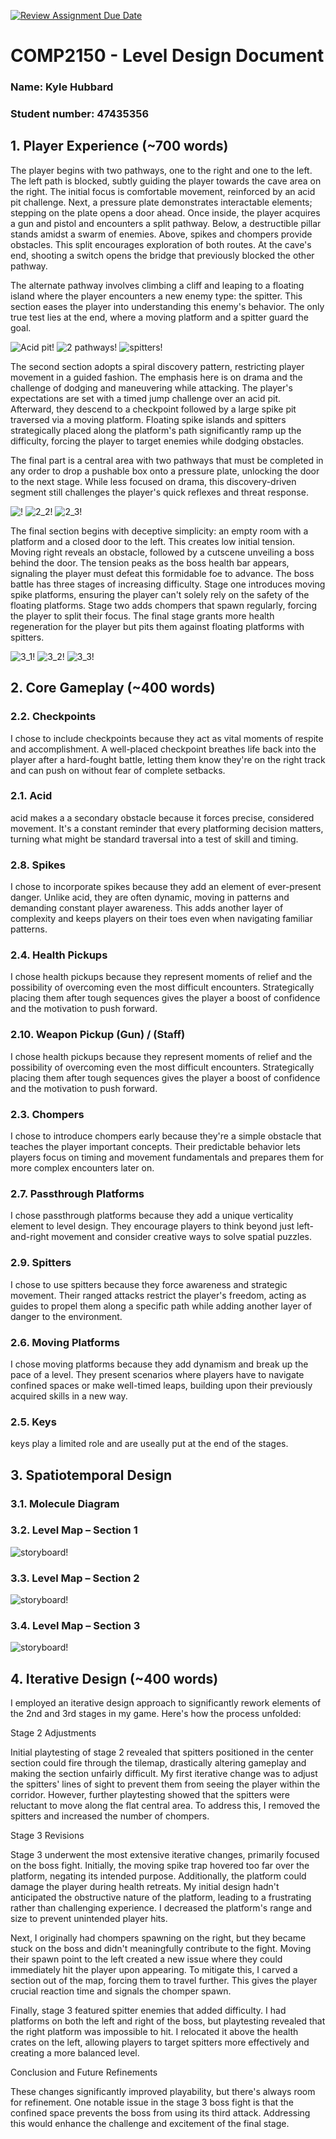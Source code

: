 [![Review Assignment Due Date](https://classroom.github.com/assets/deadline-readme-button-24ddc0f5d75046c5622901739e7c5dd533143b0c8e959d652212380cedb1ea36.svg)](https://classroom.github.com/a/YyUO0xtt)
# COMP2150  - Level Design Document
### Name: Kyle Hubbard
### Student number: 47435356


## 1. Player Experience (~700 words)

The player begins with two pathways, one to the right and one to the left. The left path is blocked, subtly guiding the player towards the cave area on the right.  The initial focus is comfortable movement, reinforced by an acid pit challenge. Next, a pressure plate demonstrates interactable elements; stepping on the plate opens a door ahead. Once inside, the player acquires a gun and pistol and encounters a split pathway. Below, a destructible pillar stands amidst a swarm of enemies. Above, spikes and chompers provide obstacles. This split encourages exploration of both routes. At the cave's end, shooting a switch opens the bridge that previously blocked the other pathway.

The alternate pathway involves climbing a cliff and leaping to a floating island where the player encounters a new enemy type: the spitter. This section eases the player into understanding this enemy's behavior. The only true test lies at the end, where a moving platform and a spitter guard the goal.


![Acid pit!](DocImages/acid_stage1.png)
![2 pathways!](DocImages/stage1_alterateFight.png)
![spitters!](DocImages/stage1_rangedFight.png)

The second section adopts a spiral discovery pattern, restricting player movement in a guided fashion. The emphasis here is on drama and the challenge of dodging and maneuvering while attacking.  The player's expectations are set with a timed jump challenge over an acid pit. Afterward, they descend to a checkpoint followed by a large spike pit traversed via a moving platform. Floating spike islands and spitters strategically placed along the platform's path significantly ramp up the difficulty, forcing the player to target enemies while dodging obstacles.

The final part is a central area with two pathways that must be completed in any order to drop a pushable box onto a pressure plate, unlocking the door to the next stage. While less focused on drama, this discovery-driven segment still challenges the player's quick reflexes and threat response.

![!](DocImages/2_1.PNG)
![2_2!](DocImages/2_2.png)
![2_3!](DocImages/2_3.png)

The final section begins with deceptive simplicity: an empty room with a platform and a closed door to the left. This creates low initial tension. Moving right reveals an obstacle, followed by a cutscene unveiling a boss behind the door.  The tension peaks as the boss health bar appears, signaling the player must defeat this formidable foe to advance. The boss battle has three stages of increasing difficulty.  Stage one introduces moving spike platforms, ensuring the player can't solely rely on the safety of the floating platforms. Stage two adds chompers that spawn regularly, forcing the player to split their focus.  The final stage grants more health regeneration for the player but pits them against floating platforms with spitters.

![3_1!](DocImages/3_1.png)
![3_2!](DocImages/3_2.png)
![3_3!](DocImages/3_3.png)


## 2. Core Gameplay (~400 words)

### 2.2. Checkpoints
I chose to include checkpoints because they act as vital moments of respite and accomplishment. A well-placed checkpoint breathes life back into the player after a hard-fought battle, letting them know they're on the right track and can push on without fear of complete setbacks.

### 2.1. Acid
acid makes a a secondary obstacle because it forces precise, considered movement. It's a constant reminder that every platforming decision matters, turning what might be standard traversal into a test of skill and timing.

### 2.8. Spikes
I chose to incorporate spikes because they add an element of ever-present danger. Unlike acid, they are often dynamic, moving in patterns and demanding constant player awareness. This adds another layer of complexity and keeps players on their toes even when navigating familiar patterns.

### 2.4. Health Pickups
I chose health pickups because they represent moments of relief and the possibility of overcoming even the most difficult encounters. Strategically placing them after tough sequences gives the player a boost of confidence and the motivation to push forward.

### 2.10. Weapon Pickup (Gun) / (Staff)
I chose health pickups because they represent moments of relief and the possibility of overcoming even the most difficult encounters. Strategically placing them after tough sequences gives the player a boost of confidence and the motivation to push forward.

### 2.3. Chompers
I chose to introduce chompers early because they're a simple obstacle that teaches the player important concepts. Their predictable behavior lets players focus on timing and movement fundamentals and prepares them for more complex encounters later on.

### 2.7. Passthrough Platforms
I chose passthrough platforms because they add a unique verticality element to level design. They encourage players to think beyond just left-and-right movement and consider creative ways to solve spatial puzzles.

### 2.9. Spitters
I chose to use spitters because they force awareness and strategic movement.  Their ranged attacks restrict the player's  freedom, acting as guides to propel them along a specific path while adding another layer of danger to the environment.

### 2.6. Moving Platforms
I chose moving platforms because they add dynamism and break up the pace of a level.  They present scenarios where players have to navigate confined spaces or make well-timed leaps, building upon their previously acquired skills in a new way.

### 2.5. Keys
keys play a limited role and are useally put at the end of the stages.


## 3. Spatiotemporal Design
 
### 3.1. Molecule Diagram

### 3.2. Level Map – Section 1
![storyboard!](DocImages/stage1.png)

### 3.3.	Level Map – Section 2
![storyboard!](DocImages/stage2.png)

### 3.4.	Level Map – Section 3
![storyboard!](DocImages/stage3.png)

## 4. Iterative Design (~400 words)

I employed an iterative design approach to significantly rework elements of the 2nd and 3rd stages in my game. Here's how the process unfolded:

Stage 2 Adjustments

Initial playtesting of stage 2 revealed that spitters positioned in the center section could fire through the tilemap, drastically altering gameplay and making the section unfairly difficult. My first iterative change was to adjust the spitters' lines of sight to prevent them from seeing the player within the corridor.  However, further playtesting showed that the spitters were reluctant to move along the flat central area. To address this, I removed the spitters and increased the number of chompers.

Stage 3 Revisions

Stage 3 underwent the most extensive iterative changes, primarily focused on the boss fight. Initially, the moving spike trap hovered too far over the platform, negating its intended purpose. Additionally, the platform could damage the player during health retreats. My initial design hadn't anticipated the obstructive nature of the platform, leading to a frustrating rather than challenging experience. I decreased the platform's range and size to prevent unintended player hits.

Next, I originally had chompers spawning on the right, but they became stuck on the boss and didn't meaningfully contribute to the fight.  Moving their spawn point to the left created a new issue where they could immediately hit the player upon appearing. To mitigate this, I carved a section out of the map, forcing them to travel further. This gives the player crucial reaction time and signals the chomper spawn.

Finally, stage 3 featured spitter enemies that added difficulty. I had platforms on both the left and right of the boss, but playtesting revealed that the right platform was impossible to hit. I relocated it above the health crates on the left, allowing players to target spitters more effectively and creating a more balanced level.

Conclusion and Future Refinements

These changes significantly improved playability, but there's always room for refinement. One notable issue in the stage 3 boss fight is that the confined space prevents the boss from using its third attack. Addressing this would enhance the challenge and excitement of the final stage.

